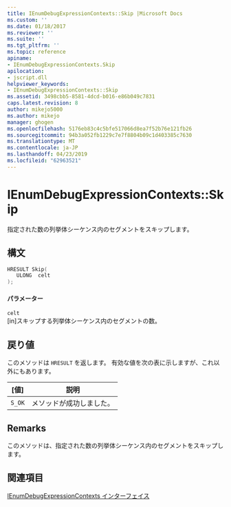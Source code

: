 ```yaml
---
title: IEnumDebugExpressionContexts::Skip |Microsoft Docs
ms.custom: ''
ms.date: 01/18/2017
ms.reviewer: ''
ms.suite: ''
ms.tgt_pltfrm: ''
ms.topic: reference
apiname:
- IEnumDebugExpressionContexts.Skip
apilocation:
- jscript.dll
helpviewer_keywords:
- IEnumDebugExpressionContexts::Skip
ms.assetid: 3498cbb5-8581-4dcd-b016-e86b049c7831
caps.latest.revision: 8
author: mikejo5000
ms.author: mikejo
manager: ghogen
ms.openlocfilehash: 5176eb83c4c5bfe517066d8ea7f52b76e121fb26
ms.sourcegitcommit: 94b3a052fb1229c7e7f8804b09c1d403385c7630
ms.translationtype: MT
ms.contentlocale: ja-JP
ms.lasthandoff: 04/23/2019
ms.locfileid: "62963521"
---
```

# <a name="ienumdebugexpressioncontextsskip"></a>IEnumDebugExpressionContexts::Skip
指定された数の列挙体シーケンス内のセグメントをスキップします。  
  
## <a name="syntax"></a>構文  
  
```cpp
HRESULT Skip(  
   ULONG  celt  
);  
```  
  
#### <a name="parameters"></a>パラメーター  
 `celt`  
 [in]スキップする列挙体シーケンス内のセグメントの数。  
  
## <a name="return-value"></a>戻り値  
 このメソッドは `HRESULT` を返します。 有効な値を次の表に示しますが、これ以外にもあります。  
  
|[値]|説明|  
|-----------|-----------------|  
|`S_OK`|メソッドが成功しました。|  
  
## <a name="remarks"></a>Remarks  
 このメソッドは、指定された数の列挙体シーケンス内のセグメントをスキップします。  
  
## <a name="see-also"></a>関連項目  
 [IEnumDebugExpressionContexts インターフェイス](../../winscript/reference/ienumdebugexpressioncontexts-interface.md)